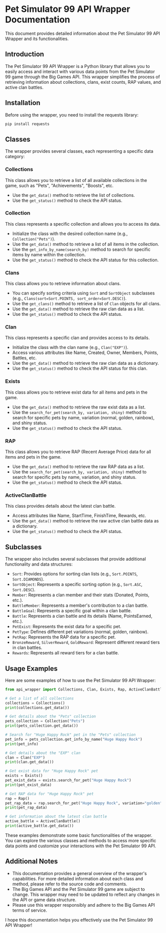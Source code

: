 # Pet Simulator 99 API Wrapper Documentation

This document provides detailed information about the Pet Simulator 99 API Wrapper and its functionalities.

## Introduction

The Pet Simulator 99 API Wrapper is a Python library that allows you to easily access and interact with various data points from the Pet Simulator 99 game through the Big Games API. This wrapper simplifies the process of retrieving information about collections, clans, exist counts, RAP values, and active clan battles.

## Installation

Before using the wrapper, you need to install the requests library:

```bash
pip install requests
```

## Classes

The wrapper provides several classes, each representing a specific data category:

### Collections

This class allows you to retrieve a list of all available collections in the game, such as "Pets", "Achievements", "Boosts", etc.

- Use the `get_data()` method to retrieve the list of collections.
- Use the `get_status()` method to check the API status.

### Collection

This class represents a specific collection and allows you to access its data.

- Initialize the class with the desired collection name (e.g., `Collection("Pets")`).
- Use the `get_data()` method to retrieve a list of all items in the collection.
- Use the `get_info_by_name(search_by)` method to search for specific items by name within the collection.
- Use the `get_status()` method to check the API status for this collection.

### Clans

This class allows you to retrieve information about clans.

- You can specify sorting criteria using `Sort` and `SortObject` subclasses (e.g., `Clans(sort=Sort.POINTS, sort_order=Sort.DESC)`).
- Use the `get_clans()` method to retrieve a list of `Clan` objects for all clans.
- Use the `get_data()` method to retrieve the raw clan data as a list.
- Use the `get_status()` method to check the API status.

### Clan

This class represents a specific clan and provides access to its details.

- Initialize the class with the clan name (e.g., `Clan("EXP")`).
- Access various attributes like Name, Created, Owner, Members, Points, Battles, etc.
- Use the `get_data()` method to retrieve the raw clan data as a dictionary.
- Use the `get_status()` method to check the API status for this clan.

### Exists

This class allows you to retrieve exist data for all items and pets in the game.

- Use the `get_data()` method to retrieve the raw exist data as a list.
- Use the `search_for_pet(search_by, variation, shiny)` method to search for specific pets by name, variation (normal, golden, rainbow), and shiny status.
- Use the `get_status()` method to check the API status.

### RAP

This class allows you to retrieve RAP (Recent Average Price) data for all items and pets in the game.

- Use the `get_data()` method to retrieve the raw RAP data as a list.
- Use the `search_for_pet(search_by, variation, shiny)` method to search for specific pets by name, variation, and shiny status.
- Use the `get_status()` method to check the API status.

### ActiveClanBattle

This class provides details about the latest clan battle.

- Access attributes like Name, StartTime, FinishTime, Rewards, etc.
- Use the `get_data()` method to retrieve the raw active clan battle data as a dictionary.
- Use the `get_status()` method to check the API status.

## Subclasses

The wrapper also includes several subclasses that provide additional functionality and data structures:

- `Sort`: Provides options for sorting clan lists (e.g., `Sort.POINTS`, `Sort.DIAMONDS`).
- `SortObject`: Represents a specific sorting option (e.g., `Sort.ASC`, `Sort.DESC`).
- `Member`: Represents a clan member and their stats (Donated, Points, etc.).
- `BattleMember`: Represents a member's contribution to a clan battle.
- `BattleGoal`: Represents a specific goal within a clan battle.
- `Battle`: Represents a clan battle and its details (Name, PointsEarned, etc.).
- `PetExist`: Represents the exist data for a specific pet.
- `PetType`: Defines different pet variations (normal, golden, rainbow).
- `PetRap`: Represents the RAP data for a specific pet.
- `BronzeReward`, `SilverReward`, `GoldReward`: Represent different reward tiers in clan battles.
- `Rewards`: Represents all reward tiers for a clan battle.

## Usage Examples

Here are some examples of how to use the Pet Simulator 99 API Wrapper:

```python
from api_wrapper import Collections, Clan, Exists, Rap, ActiveClanBattle

# Get a list of all collections
collections = Collections()
print(collections.get_data())

# Get details about the "Pets" collection
pets_collection = Collection("Pets")
print(pets_collection.get_data())

# Search for "Huge Happy Rock" pet in the "Pets" collection
pet_info = pets_collection.get_info_by_name("Huge Happy Rock")
print(pet_info)

# Get details about the "EXP" clan
clan = Clan("EXP")
print(clan.get_data())

# Get exist data for "Huge Happy Rock" pet
exists = Exists()
pet_exist_data = exists.search_for_pet("Huge Happy Rock")
print(pet_exist_data)

# Get RAP data for "Huge Happy Rock" pet
rap = Rap()
pet_rap_data = rap.search_for_pet("Huge Happy Rock", variation="golden", shiny=True)
print(pet_rap_data)

# Get information about the latest clan battle
active_battle = ActiveClanBattle()
print(active_battle.get_data())
```

These examples demonstrate some basic functionalities of the wrapper. You can explore the various classes and methods to access more specific data points and customize your interactions with the Pet Simulator 99 API.

## Additional Notes

- This documentation provides a general overview of the wrapper's capabilities. For more detailed information about each class and method, please refer to the source code and comments.
- The Big Games API and the Pet Simulator 99 game are subject to change. This wrapper may need to be updated to reflect any changes in the API or game data structure.
- Please use this wrapper responsibly and adhere to the Big Games API terms of service.

I hope this documentation helps you effectively use the Pet Simulator 99 API Wrapper!

